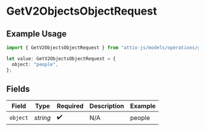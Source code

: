 # GetV2ObjectsObjectRequest

## Example Usage

```typescript
import { GetV2ObjectsObjectRequest } from "attio-js/models/operations/getv2objectsobject.js";

let value: GetV2ObjectsObjectRequest = {
  object: "people",
};
```

## Fields

| Field              | Type               | Required           | Description        | Example            |
| ------------------ | ------------------ | ------------------ | ------------------ | ------------------ |
| `object`           | *string*           | :heavy_check_mark: | N/A                | people             |